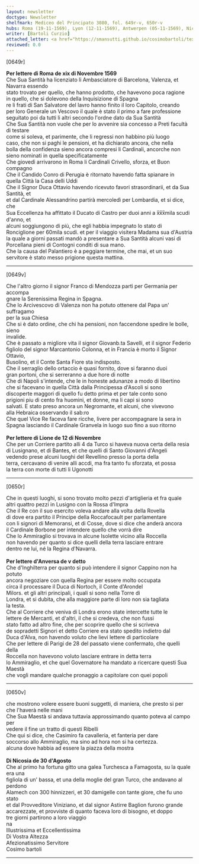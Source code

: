 ```yaml
---
layout: newsletter
doctype: Newsletter
shelfmark: Mediceo del Principato 3080, fol. 649r-v, 650r-v
hubs: Roma (19-11-1569), Lyon (12-11-1569), Antwerpen (05-11-1569), Nicosia (30-08-1569)
writer: [Bartoli Curzio]
attached_letter: <a href="https://smansutti.github.io/cosimobartoli/texts/2979_109,2979_111/">2979_109,2979_111</a>
reviewed: 0.0
---
```


[0649r]  
  
  
<strong>Per lettere di Roma de xix di Novembre 1569</strong>  
Che Sua Santità ha licenziato li Ambasciatore di Barcelona, Valenza, et Navarra essendo  
stato trovato per quello, che hanno prodotto, che havevono poca ragione  
in quello, che si dolevono della Inquisizione di Spagna  
re li frati di San Salvatore del lavro hanno finito il loro Capitolo, creando  
per loro Generale un Vescovo il quale è stato il primo a fare professione  
seguitato poi da tutti li altri secondo l'ordne dato da Sua Santità  
Che Sua Santità non vuole che per lo avvenire sia concesso a Preti facultà di testare  
come si soleva, et parimente, che li regressi non habbino più luogo  
caso, che non si paghi le pensioni, et ha dichiarato ancora, che nella  
bolla della confidenza sieno ancora compresi li Cardinali, ancorche non  
sieno nominati in quella specificatamente  
Che giovedì arrivarono in Roma li Cardinali Crivello, sforza, et Buon compagno  
Che il Candido Conro di Perugia è ritornato havendo fatta spianare in  
quella Città la Casa delli Uddi  
Che il Signor Duca Ottavio havendo ricevuto favori strasordinarii, et da Sua Santità, et  
et dal Cardinale Alessandrino partirà mercoledì per Lombardia, et si dice, che  
Sua Eccellenza ha affittato il Ducato di Castro per duoi anni a x̅x̅x̅mila scudi d'anno, et  
alcuni soggiungono di più, che egli habbia impegnato lo stato di  
Ronciglione per 60mila scudi. et per il viaggio visitera Madama sua d'Austria  
la quale a giorni passati mandò a presentare a Sua Santità alcuni vasi di  
Porcellana pieni di Contogni conditi di sua mano.  
Che la causa del Palantiero è a peggiare termine, che mai, et un suo  
servitore è stato messo prigione questa mattina.  
  
---  

[0649v]  
  
  
Che l'altro giorno il signor Franco di Mendozza partì per Germania per accompa  
gnare la Serenissima Regina in Spagna.  
Che lo Arcivescovo di Valenza non ha potuto ottenere dal Papa un' suffragamo  
per la sua Chiesa  
Che si è dato ordine, che chi ha pensioni, non faccendone spedire le bolle, sieno  
invalide.  
Che è passato a migliore vita il signor Giovanb.ta Savelli, et il signor Federio  
figliolo del signor Marcantonio Colonna, et in Francia è morto il Signor Ottavio,  
Busolino, et il Conte Santa Fiore sta indisposto.  
Che il serraglio dello ortaccio è quasi fornito, dove si faranno duoi  
gran portoni, che si serreranno a due hore di notte  
Che di Napoli s'intende, che le in honeste adunanze a modo di libertino  
che si facevano in quella Città dalla Principessa d'Ascoli si sono  
discoperte maggori di quello fu detto prima et per tale conto sono  
prigioni piu di cento fra huomini, et donne, ma li capi si sono  
salvati. E stato preso ancora un Negromante, et alcuni, che vivevono  
alla Hebraica osservando il sab:ro  
Che quel Vice Re faceva fare ricche, livere per accompagnare la sera in  
Spagna lasciando il Cardinale Granvela in luogo suo fino a suo ritorno  
<br/><strong>Per lettere di Lione de 12 di Novembre</strong>  
Che per un Corriere partito alli 4 da Turco si haveva nuova certa della resia  
di Lusignano, et di Bantes, et che quelli di Santo Giovanni d'Angeli  
vedendo prese alcuni luoghi del Revellino presso la porta della  
terra, cercavano di venire alli accdi, ma fra tanto fu sforzata, et possa  
la terra con morte di tutti li Ugonotti  
  
---  

[0650r]  
  
  
Che in questi luoghi, si sono trovato molto pezzi d'artiglieria et fra quale  
altri quattro pezzi in Lusigno con la Rossa d'Impra  
Che il Re con il suo esercito voleva andare alla volta della Rovella  
di dove era partito il Principe della Roccafocault per parlamentare  
con li signori di Memoransi, et di Cosse, dove si dice che anderà ancora  
il Cardinale Borbone per intendere quello che vorrà dire  
Che lo Ammiraglio si trovava in alcune Isolette vicino alla Roccella  
non havendo per quanto si dice quelli della terra lasciare entrare  
dentro ne lui, né la Regina d'Navarra.  
<br/><strong>Per lettere d'Anversa de v detto</strong>  
Che d'Inghilterra per quanto si può intendere il signor Cappino non ha potuto  
ancora negoziare con quella Regina per essere molto occupata  
circa il processare il Duca di Nortoch, il Conte d'Arondel  
Milors. et gli altri principali, i quali si sono nella Torre di  
Londra, et si dubita, che alla maggiore parte di loro non sia tagliata  
la testa.  
Che al Corriere che veniva di Londra erono state intercette tutte le  
lettere de Mercanti, et d'altri, il che si credeva, che non fussi  
stato fatto ad altro fine, che per scoprire quello che si scriveva  
de sopradetti Signori et detto Corriere era stato spedito indietro dal  
Duca d'Alva, non havendo voluto che lievi lettere di particolare  
Che per lettere di Parigi de 28 del passato viene confermato, che quelli della  
Roccella non havevono voluto lasciare entrare in detta terra  
lo Ammiraglio, et che quel Governatore ha mandato a ricercare questi Sua Maestà  
che vogli mandare qualche pronaggio a capitolare con quei popoli  
  
---  

[0650v]  
  
  
che mostrono volere essere buoni suggetti, di maniera, che presto si per  
che l'haverà nelle mani  
Che Sua Maestà si andava tuttavia approssimando quanto poteva al campo per  
vedere il fine un tratto di questi Ribelli  
Che qui si dice, che Casimiro fa cavalleria, et fanteria per dare  
soccorso allo Ammiraglio, ma sino ad hora non si ha certezza.  
alcuna dove habbia ad essere la piazza della mostra  
<br/><strong>Di Nicosia de 30 d'Agosto</strong>  
Che al primo ha fortuna gitto una galea Turchesca a Famagosta, su la quale era una  
figliola di un' bassa, et una della moglie del gran Turco, che andavano al perdono  
Alamech con 300 hinnizzeri, et 30 damigelle con tante giore, che fu uno stato  
et dal Provveditore Viniziano, et dal signor Astirre Baglion furono grande  
accarezzate, et provviste di quanto faceva loro di bisogno, et doppo  
tre giorni partirono a loro viaggio  
na  
Illustrissima et Eccellentissima  
Di Vostra Altezza  
Afezionatissimo Servitore  
Cosimo bartoli  
  
---  

